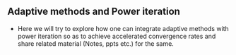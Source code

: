## Adaptive methods and Power iteration
- Here we will try to explore how one can integrate adaptive methods with power iteration so as to achieve accelerated convergence rates and share related material (Notes, ppts etc.) for the same.
